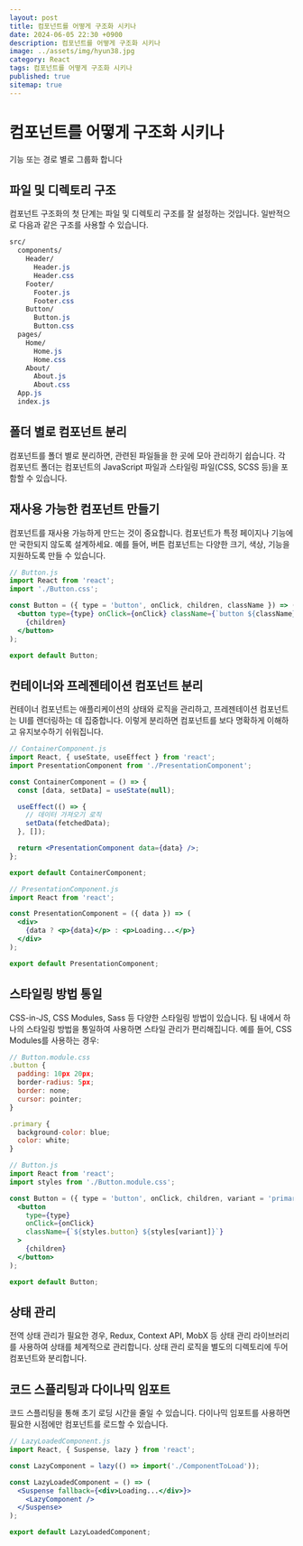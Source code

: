 ```yaml
---
layout: post
title: 컴포넌트를 어떻게 구조화 시키나
date: 2024-06-05 22:30 +0900
description: 컴포넌트를 어떻게 구조화 시키나
image: ../assets/img/hyun38.jpg
category: React
tags: 컴포넌트를 어떻게 구조화 시키나
published: true
sitemap: true
---
```


# 컴포넌트를 어떻게 구조화 시키나
기능 또는 경로 별로 그룹화 합니다

## 파일 및 디렉토리 구조
컴포넌트 구조화의 첫 단계는 파일 및 디렉토리 구조를 잘 설정하는 것입니다. 일반적으로 다음과 같은 구조를 사용할 수 있습니다.

````css
src/
  components/
    Header/
      Header.js
      Header.css
    Footer/
      Footer.js
      Footer.css
    Button/
      Button.js
      Button.css
  pages/
    Home/
      Home.js
      Home.css
    About/
      About.js
      About.css
  App.js
  index.js
  ````

## 폴더 별로 컴포넌트 분리
컴포넌트를 폴더 별로 분리하면, 관련된 파일들을 한 곳에 모아 관리하기 쉽습니다. 각 컴포넌트 폴더는 컴포넌트의 JavaScript 파일과 스타일링 파일(CSS, SCSS 등)을 포함할 수 있습니다.

## 재사용 가능한 컴포넌트 만들기
컴포넌트를 재사용 가능하게 만드는 것이 중요합니다. 컴포넌트가 특정 페이지나 기능에만 국한되지 않도록 설계하세요. 예를 들어, 버튼 컴포넌트는 다양한 크기, 색상, 기능을 지원하도록 만들 수 있습니다.

````jsx
// Button.js
import React from 'react';
import './Button.css';

const Button = ({ type = 'button', onClick, children, className }) => (
  <button type={type} onClick={onClick} className={`button ${className}`}>
    {children}
  </button>
);

export default Button;
````

## 컨테이너와 프레젠테이션 컴포넌트 분리
컨테이너 컴포넌트는 애플리케이션의 상태와 로직을 관리하고, 프레젠테이션 컴포넌트는 UI를 렌더링하는 데 집중합니다. 이렇게 분리하면 컴포넌트를 보다 명확하게 이해하고 유지보수하기 쉬워집니다.

````jsx
// ContainerComponent.js
import React, { useState, useEffect } from 'react';
import PresentationComponent from './PresentationComponent';

const ContainerComponent = () => {
  const [data, setData] = useState(null);

  useEffect(() => {
    // 데이터 가져오기 로직
    setData(fetchedData);
  }, []);

  return <PresentationComponent data={data} />;
};

export default ContainerComponent;
````

````jsx
// PresentationComponent.js
import React from 'react';

const PresentationComponent = ({ data }) => (
  <div>
    {data ? <p>{data}</p> : <p>Loading...</p>}
  </div>
);

export default PresentationComponent;
````

## 스타일링 방법 통일
CSS-in-JS, CSS Modules, Sass 등 다양한 스타일링 방법이 있습니다. 팀 내에서 하나의 스타일링 방법을 통일하여 사용하면 스타일 관리가 편리해집니다. 예를 들어, CSS Modules를 사용하는 경우:

````jsx
// Button.module.css
.button {
  padding: 10px 20px;
  border-radius: 5px;
  border: none;
  cursor: pointer;
}

.primary {
  background-color: blue;
  color: white;
}
````

````jsx
// Button.js
import React from 'react';
import styles from './Button.module.css';

const Button = ({ type = 'button', onClick, children, variant = 'primary' }) => (
  <button
    type={type}
    onClick={onClick}
    className={`${styles.button} ${styles[variant]}`}
  >
    {children}
  </button>
);

export default Button;
````

## 상태 관리
전역 상태 관리가 필요한 경우, Redux, Context API, MobX 등 상태 관리 라이브러리를 사용하여 상태를 체계적으로 관리합니다. 상태 관리 로직을 별도의 디렉토리에 두어 컴포넌트와 분리합니다.

## 코드 스플리팅과 다이나믹 임포트
코드 스플리팅을 통해 초기 로딩 시간을 줄일 수 있습니다. 다이나믹 임포트를 사용하면 필요한 시점에만 컴포넌트를 로드할 수 있습니다.

````jsx
// LazyLoadedComponent.js
import React, { Suspense, lazy } from 'react';

const LazyComponent = lazy(() => import('./ComponentToLoad'));

const LazyLoadedComponent = () => (
  <Suspense fallback={<div>Loading...</div>}>
    <LazyComponent />
  </Suspense>
);

export default LazyLoadedComponent;
````
